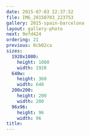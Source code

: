 ```yaml
---
date: 2015-07-03 22:37:52
file: IMG_20150703_223753
gallery: 2015-spain-barcelona
layout: gallery-photo
next: 9efd424
ordering: 21
previous: 0cb02ca
sizes:
  1920x1080:
    height: 1080
    width: 1920
  640w:
    height: 360
    width: 640
  200x200:
    height: 200
    width: 200
  96x96:
    height: 96
    width: 96
title: 
---
```

